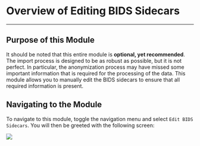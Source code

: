 # Overview of Editing BIDS Sidecars

---

## Purpose of this Module

It should be noted that this entire module is **optional, yet recommended**. The import process is designed to be as robust as possible, but it is not perfect. In particular, the anonymization process may have missed some important information that is required for the processing of the data. This module allows you to manually edit the BIDS sidecars to ensure that all required information is present.

## Navigating to the Module

To navigate to this module, toggle the navigation menu and select `Edit BIDS Sidecars`. You will then be greeted with the following screen:

<img src="../../../assets/img/Tutorial/BIDSDataGrid/0_Overview/BIDSDG_LandingPage.png" />